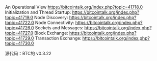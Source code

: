 An Operational View https://bitcointalk.org/index.php?topic=41718.0
Initialization and Thread Startup: https://bitcointalk.org/index.php?topic=41719.0
Node Discovery: https://bitcointalk.org/index.php?topic=41722.0
Node Connectivity: https://bitcointalk.org/index.php?topic=41726.0
Sockets and Messages: https://bitcointalk.org/index.php?topic=41727.0
Block Exchange: https://bitcointalk.org/index.php?topic=41729.0
Transaction Exchange: https://bitcointalk.org/index.php?topic=41730.0

源代码：BTC的 v0.3.22